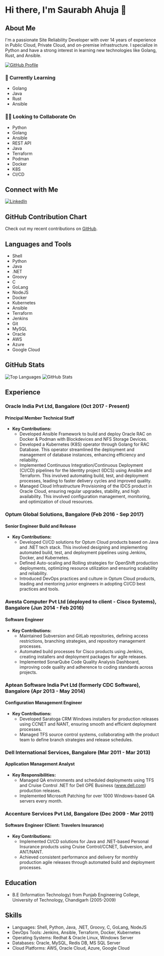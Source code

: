 # Hi there, I'm Saurabh Ahuja 👋

## About Me
I'm a passionate Site Reliability Developer with over 14 years of experience in Public Cloud, Private Cloud, and on-premise infrastructure. I specialize in Python and have a strong interest in learning new technologies like Golang, Rust, and Ansible.

[![GitHub Profile](https://img.shields.io/badge/-saurabhaahujaa-black?style=flat&logo=github&logoColor=white&link=https://github.com/saurabhaahujaa)](https://github.com/saurabhaahujaa)

### 🌱 Currently Learning
- Golang
- Java
- Rust
- Ansible

### 👯‍♂️ Looking to Collaborate On
- Python
- Golang
- Ansible
- REST API
- Java
- Terraform
- Podman
- Docker
- K8S
- CI/CD

## Connect with Me
[![LinkedIn](https://img.shields.io/badge/-saurabhaahujaa-blue?style=flat&logo=Linkedin&logoColor=white&link=https://linkedin.com/in/saurabhaahujaa)](https://linkedin.com/in/saurabhaahujaa)

## GitHub Contribution Chart
Check out my recent contributions on [GitHub](https://github.com/saurabhaahujaa).

## Languages and Tools
- Shell
- Python
- Java
- .NET
- Groovy
- C
- GoLang
- NodeJS
- Docker
- Kubernetes
- Ansible
- Terraform
- Jenkins
- Git
- MySQL
- Oracle
- AWS
- Azure
- Google Cloud

## GitHub Stats
![Top Languages](https://github-readme-stats.vercel.app/api/top-langs/?username=saurabhaahujaa&layout=compact)
![GitHub Stats](https://github-readme-stats.vercel.app/api?username=saurabhaahujaa&show_icons=true)

## Experience

### Oracle India Pvt Ltd, Bangalore (Oct 2017 - Present)
#### Principal Member Technical Staff
- **Key Contributions:**
  - Developed Ansible Framework to build and deploy Oracle RAC on Docker & Podman with Blockdevices and NFS Storage Devices.
  - Developed a Kubernetes (K8S) operator through Golang for RAC Database. This operator streamlined the deployment and management of database instances, enhancing efficiency and reliability.
  - Implemented Continuous Integration/Continuous Deployment (CI/CD) pipelines for the Identity project (IDCS) using Ansible and Terraform. This involved automating build, test, and deployment processes, leading to faster delivery cycles and improved quality.
  - Managed Cloud Infrastructure Provisioning of the IDCS product in Oracle Cloud, ensuring regular upgrades, stability, and high availability. This involved configuration management, monitoring, and optimization of cloud resources.

### Optum Global Solutions, Bangalore (Feb 2016 - Sep 2017)
#### Senior Engineer Build and Release
- **Key Contributions:**
  - Developed CI/CD solutions for Optum Cloud products based on Java and .NET tech stack. This involved designing and implementing automated build, test, and deployment pipelines using Jenkins, Docker, and Kubernetes.
  - Defined Auto-scaling and Rolling strategies for OpenShift production deployments, optimizing resource utilization and ensuring scalability and reliability.
  - Introduced DevOps practices and culture in Optum Cloud products, leading and mentoring junior engineers in adopting CI/CD best practices and tools.

### Avesta Computer Pvt Ltd (deployed to client - Cisco Systems), Bangalore (Jun 2014 - Feb 2016)
#### Software Engineer
- **Key Contributions:**
  - Maintained Subversion and GitLab repositories, defining access restrictions, branching strategies, and repository management processes.
  - Automated build processes for Cisco products using Jenkins, creating installers and deployment packages for agile releases.
  - Implemented SonarQube Code Quality Analysis Dashboard, improving code quality and adherence to coding standards across projects.

### Aptean Software India Pvt Ltd (formerly CDC Software), Bangalore (Apr 2013 - May 2014)
#### Configuration Management Engineer
- **Key Contributions:**
  - Developed Saratoga CRM Windows installers for production releases using CCNET and NANT, ensuring smooth and efficient deployment processes.
  - Managed TFS source control systems, collaborating with the product team to define branch strategies and release schedules.

### Dell International Services, Bangalore (Mar 2011 - Mar 2013)
#### Application Management Analyst
- **Key Responsibilities:**
  - Managed QA environments and scheduled deployments using TFS and Cruise Control .NET for Dell OPE Business (www.dell.com) production releases.
  - Implemented Microsoft Patching for over 1000 Windows-based QA servers every month.

### Accenture Services Pvt Ltd, Bangalore (Dec 2009 - Mar 2011)
#### Software Engineer (Client: Travelers Insurance)
- **Key Contributions:**
  - Implemented CI/CD solutions for Java and .NET-based Personal Insurance products using Cruise Control/CCNET, Subversion, and ANT/NANT.
  - Achieved consistent performance and delivery for monthly production agile releases through automated build and deployment processes.

## Education
- B.E (Information Technology) from Punjab Engineering College, University of Technology, Chandigarh (2005-2009)

## Skills
- Languages: Shell, Python, Java, .NET, Groovy, C, GoLang, NodeJS
- DevOps Tools: Jenkins, Ansible, Terraform, Docker, Kubernetes
- Operating Systems: Redhat & Oracle Linux, Windows Server
- Databases: Oracle, MySQL, Redis DB, MS SQL Server
- Cloud Platforms: AWS, Oracle Cloud, Azure, Google Cloud
